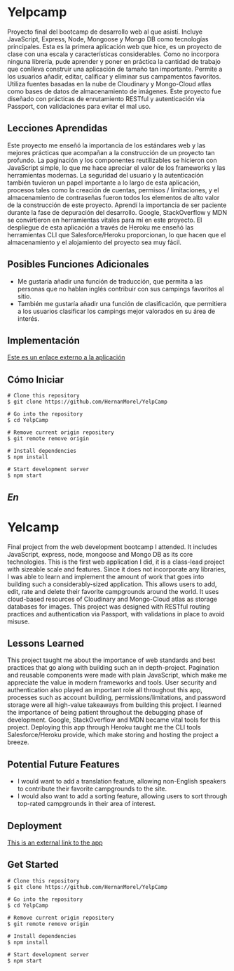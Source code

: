 

# Yelpcamp

Proyecto final del bootcamp de desarrollo web al que asistí. Incluye JavaScript, Express, Node, Mongoose y Mongo DB como tecnologías principales. Esta es la primera aplicación web que hice, es un proyecto de clase con una escala y características considerables. Como no incorpora ninguna librería, pude aprender y poner en práctica la cantidad de trabajo que conlleva construir una aplicación de tamaño tan importante. Permite a los usuarios añadir, editar, calificar y eliminar sus campamentos favoritos. Utiliza fuentes basadas en la nube de Cloudinary y Mongo-Cloud atlas como bases de datos de almacenamiento de imágenes. Este proyecto fue diseñado con prácticas de enrutamiento RESTful y autenticación vía Passport, con validaciones para evitar el mal uso.

## Lecciones Aprendidas

Este proyecto me enseñó la importancia de los estándares web y las mejores prácticas que acompañan a la construcción de un proyecto tan profundo. La paginación y los componentes reutilizables se hicieron con JavaScript simple, lo que me hace apreciar el valor de los frameworks y las herramientas modernas. La seguridad del usuario y la autenticación también tuvieron un papel importante a lo largo de esta aplicación, procesos tales como la creación de cuentas, permisos / limitaciones, y el almacenamiento de contraseñas fueron todos los elementos de alto valor de la construcción de este proyecto. Aprendí la importancia de ser paciente durante la fase de depuración del desarrollo. Google, StackOverflow y MDN se convirtieron en herramientas vitales para mí en este proyecto. El despliegue de esta aplicación a través de Heroku me enseñó las herramientas CLI que Salesforce/Heroku proporcionan, lo que hacen que el almacenamiento y el alojamiento del proyecto sea muy fácil. 

## Posibles Funciones Adicionales

* Me gustaría añadir una función de traducción, que permita a las personas que no hablan inglés contribuir con sus campings favoritos al sitio.
* También me gustaría añadir una función de clasificación, que permitiera a los usuarios clasificar los campings mejor valorados en su área de interés.

## Implementación

[Este es un enlace externo a la aplicación](https://yelpcamp2021-2.herokuapp.com/)


## Cómo Iniciar

``` 
# Clone this repository
$ git clone https://github.com/HernanMorel/YelpCamp

# Go into the repository
$ cd YelpCamp

# Remove current origin repository
$ git remote remove origin

```

```
# Install dependencies
$ npm install

# Start development server
$ npm start

```


*En*
---


# Yelcamp

Final project from the web development bootcamp I attended. It includes JavaScript, express, node, mongoose and Mongo DB as its core technologies. This is the first web application I did, it is a class-lead project with sizeable scale and features. Since it does not incorporate any libraries, I was able to learn and implement the amount of work that goes into building such a considerably-sized application. This allows users to add, edit, rate and delete their favorite campgrounds around the world. It uses cloud-based resources of Cloudinary and Mongo-Cloud atlas as storage databases for images. This project was designed with RESTful routing practices and authentication via Passport, with validations in place to avoid misuse.

## Lessons Learned

This project taught me about the importance of web standards and best practices that go along with building such an in depth-project. Pagination and reusable components were made with plain JavaScript, which make me appreciate the value in modern frameworks and tools. User security and authentication also played an important role all throughout this app, processes such as account building, permissions/limitations, and password storage were all high-value takeaways from building this project. I learned the importance of being patient throughout the debugging phase of development. Google, StackOverflow and MDN became vital tools for this project. Deploying this app through Heroku taught me the CLI tools Salesforce/Heroku provide, which make storing and hosting the project a breeze.  

## Potential Future Features

* I would want to add a translation feature, allowing non-English speakers to contribute their favorite campgrounds to the site.
* I would also want to add a sorting feature, allowing users to sort through top-rated campgrounds in their area of interest.

## Deployment

[This is an external link to the app](https://yelpcamp2021-2.herokuapp.com/)

## Get Started


``` 
# Clone this repository
$ git clone https://github.com/HernanMorel/YelpCamp

# Go into the repository
$ cd YelpCamp

# Remove current origin repository
$ git remote remove origin

```


```
# Install dependencies
$ npm install

# Start development server
$ npm start

```
